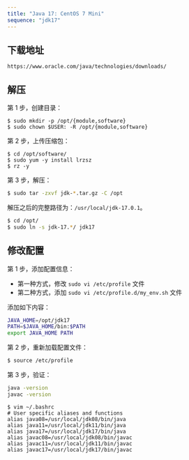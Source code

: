 ```yaml
---
title: "Java 17: CentOS 7 Mini"
sequence: "jdk17"
---
```


## 下载地址

```text
https://www.oracle.com/java/technologies/downloads/
```

## 解压

第 1 步，创建目录：

```text
$ sudo mkdir -p /opt/{module,software}
$ sudo chown $USER: -R /opt/{module,software}
```

第 2 步，上传压缩包：

```text
$ cd /opt/software/
$ sudo yum -y install lrzsz
$ rz -y
```

第 3 步，解压：

```bash
$ sudo tar -zxvf jdk-*.tar.gz -C /opt
```

解压之后的完整路径为：`/usr/local/jdk-17.0.1`。

```bash
$ cd /opt/
$ sudo ln -s jdk-17.*/ jdk17
```

## 修改配置

第 1 步，添加配置信息：

- 第一种方式，修改 `sudo vi /etc/profile` 文件
- 第二种方式，添加 `sudo vi /etc/profile.d/my_env.sh` 文件

添加如下内容：

```bash
JAVA_HOME=/opt/jdk17
PATH=$JAVA_HOME/bin:$PATH
export JAVA_HOME PATH
```

第 2 步，重新加载配置文件：

```bash
$ source /etc/profile
```

第 3 步，验证：

```bash
java -version
javac -version
```

```text
$ vim ~/.bashrc
# User specific aliases and functions
alias java08=/usr/local/jdk08/bin/java
alias java11=/usr/local/jdk11/bin/java
alias java17=/usr/local/jdk17/bin/java
alias javac08=/usr/local/jdk08/bin/javac
alias javac11=/usr/local/jdk11/bin/javac
alias javac17=/usr/local/jdk17/bin/javac
```
